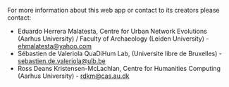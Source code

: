 For more information about this web app or contact to its creators please contact:
* Eduardo Herrera Malatesta, Centre for Urban Network Evolutions (Aarhus University) / Faculty of Archaeology (Leiden University) - ehmalatesta@yahoo.com
* Sébastien de Valeriola QuaDiHum Lab, (Universite libre de Bruxelles) - sebastien.de.valeriola@ulb.be
* Ross Deans Kristensen-McLachlan, Centre for Humanities Computing (Aarhus University) - rdkm@cas.au.dk